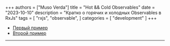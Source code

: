 +++
authors = ["Muso Verda"]
title = "Hot && Cold Observables"
date = "2023-10-10"
description = "Кратко о горячих и холодных Observables в RxJs"
tags = [
    "rxjs",
    "observable",
]
categories = [
    "development"
]
+++

- [Первый пример][1]
- [Второй пример][2]

***
[1]: https://youtu.be/oKqcL-iMITY?si=_3uQVwzZr2CUspWt "Hot vs Cold Observable in RxJs"
[2]: https://youtu.be/88grqF9ZSjU?si=HoF_JiKcPeSJ5pTu "Angular - RxJS 6 - Hot & Cold"